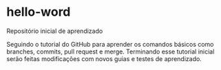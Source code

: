 # hello-word
Repositório inicial de aprendizado

Seguindo o tutorial do GitHub para aprender os comandos básicos como branches, commits, pull request e merge.
Terminando esse tutorial inicial serão feitas modificações com novos guias e testes de aprendizado.
